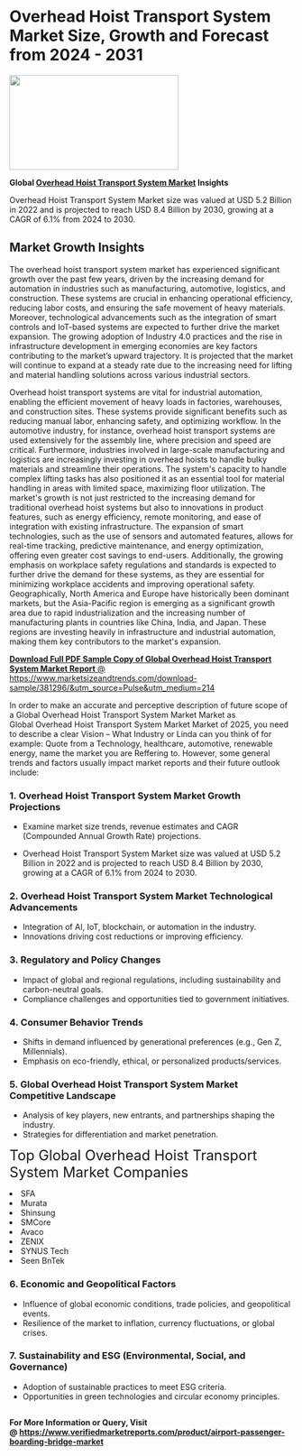 <H1>Overhead Hoist Transport System Market Size, Growth and Forecast from 2024 - 2031</H1><img class="aligncenter size-medium wp-image-584254" src="https://thirdeyenews.in/wp-content/uploads/2024/09/Global-Market-Research-300x168.jpeg" alt="" width="300" height="168" /><p><strong>Global&nbsp;<a href="https://www.marketsizeandtrends.com/download-sample/381296/&amp;utm_source=Pulse&amp;utm_medium=214">Overhead Hoist Transport System Market</a> Insights</strong></p><p>Overhead Hoist Transport System Market size was valued at USD 5.2 Billion in 2022 and is projected to reach USD 8.4 Billion by 2030, growing at a CAGR of 6.1% from 2024 to 2030.</p><p><h2>Market Growth Insights</h2> <p>The overhead hoist transport system market has experienced significant growth over the past few years, driven by the increasing demand for automation in industries such as manufacturing, automotive, logistics, and construction. These systems are crucial in enhancing operational efficiency, reducing labor costs, and ensuring the safe movement of heavy materials. Moreover, technological advancements such as the integration of smart controls and IoT-based systems are expected to further drive the market expansion. The growing adoption of Industry 4.0 practices and the rise in infrastructure development in emerging economies are key factors contributing to the market’s upward trajectory. It is projected that the market will continue to expand at a steady rate due to the increasing need for lifting and material handling solutions across various industrial sectors.</p> <p><a href="download_sample_link_here"></a></p> <p>Overhead hoist transport systems are vital for industrial automation, enabling the efficient movement of heavy loads in factories, warehouses, and construction sites. These systems provide significant benefits such as reducing manual labor, enhancing safety, and optimizing workflow. In the automotive industry, for instance, overhead hoist transport systems are used extensively for the assembly line, where precision and speed are critical. Furthermore, industries involved in large-scale manufacturing and logistics are increasingly investing in overhead hoists to handle bulky materials and streamline their operations. The system's capacity to handle complex lifting tasks has also positioned it as an essential tool for material handling in areas with limited space, maximizing floor utilization. The market's growth is not just restricted to the increasing demand for traditional overhead hoist systems but also to innovations in product features, such as energy efficiency, remote monitoring, and ease of integration with existing infrastructure. The expansion of smart technologies, such as the use of sensors and automated features, allows for real-time tracking, predictive maintenance, and energy optimization, offering even greater cost savings to end-users. Additionally, the growing emphasis on workplace safety regulations and standards is expected to further drive the demand for these systems, as they are essential for minimizing workplace accidents and improving operational safety. Geographically, North America and Europe have historically been dominant markets, but the Asia-Pacific region is emerging as a significant growth area due to rapid industrialization and the increasing number of manufacturing plants in countries like China, India, and Japan. These regions are investing heavily in infrastructure and industrial automation, making them key contributors to the market's expansion. </p> <p><a href="get_more_info_link_here"></p><p><span class=""><strong>Download Full PDF Sample Copy of Global Overhead Hoist Transport System Market Report</strong> @ <a href="https://www.marketsizeandtrends.com/download-sample/381296/&amp;utm_source=Pulse&amp;utm_medium=214" target="_blank">https://www.marketsizeandtrends.com/download-sample/381296/&amp;utm_source=Pulse&amp;utm_medium=214</a></span></p><p>In order to make an accurate and perceptive description of future scope of a Global&nbsp;Overhead Hoist Transport System Market Market as Global&nbsp;Overhead Hoist Transport System Market Market of 2025, you need to describe a clear Vision &ndash; What Industry or Linda can you think of for example: Quote from a Technology, healthcare, automotive, renewable energy, name the market you are Reffering to. However, some general trends and factors usually impact market reports and their future outlook include:</p><h3>1.&nbsp;<strong>Overhead Hoist Transport System Market Growth Projections</strong></h3><ul><li>Examine market size trends, revenue estimates and CAGR (Compounded Annual Growth Rate) projections.</li><li><p>Overhead Hoist Transport System Market size was valued at USD 5.2 Billion in 2022 and is projected to reach USD 8.4 Billion by 2030, growing at a CAGR of 6.1% from 2024 to 2030.</p></li></ul><h3>2.&nbsp;<strong>Overhead Hoist Transport System Market Technological Advancements</strong></h3><ul><li>Integration of AI, IoT, blockchain, or automation in the industry.</li><li>Innovations driving cost reductions or improving efficiency.</li></ul><h3>3.&nbsp;<strong>Regulatory and Policy Changes</strong></h3><ul><li>Impact of global and regional regulations, including sustainability and carbon-neutral goals.</li><li>Compliance challenges and opportunities tied to government initiatives.</li></ul><h3>4.&nbsp;<strong>Consumer Behavior Trends</strong></h3><ul><li>Shifts in demand influenced by generational preferences (e.g., Gen Z, Millennials).</li><li>Emphasis on eco-friendly, ethical, or personalized products/services.</li></ul><h3>5.&nbsp;<strong>Global Overhead Hoist Transport System Market Competitive Landscape</strong></h3><ul><li>Analysis of key players, new entrants, and partnerships shaping the industry.</li><li>Strategies for differentiation and market penetration.</li></ul><p data-pm-slice="1 1 []"><span style="color: inherit; font-family: inherit; font-size: 25px;">Top Global Overhead Hoist Transport System Market Companies</span></p><div class="" data-test-id=""><p><li>SFA</li><li> Murata</li><li> Shinsung</li><li> SMCore</li><li> Avaco</li><li> ZENIX</li><li> SYNUS Tech</li><li> Seen BnTek</li></p></div><h3>6.&nbsp;<strong>Economic and Geopolitical Factors</strong></h3><ul><li>Influence of global economic conditions, trade policies, and geopolitical events.</li><li>Resilience of the market to inflation, currency fluctuations, or global crises.</li></ul><h3>7.&nbsp;<strong>Sustainability and ESG (Environmental, Social, and Governance)</strong></h3><ul><li>Adoption of sustainable practices to meet ESG criteria.</li><li>Opportunities in green technologies and circular economy principles.</li></ul><h2><strong style="font-size: 14px;">For More Information or Query, Visit @&nbsp;</strong><a style="background-color: #ffffff; font-size: 14px;" href="https://www.marketsizeandtrends.com/report/overhead-hoist-transport-system-market/" target="_blank">https://www.verifiedmarketreports.com/product/airport-passenger-boarding-bridge-market</a></h2>
